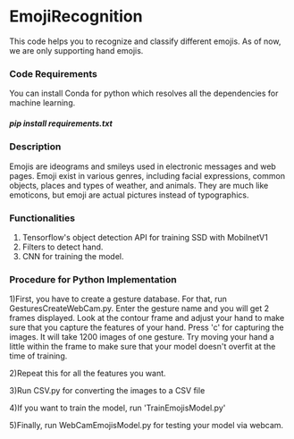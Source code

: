 # EmojiRecognition
This code helps you to recognize and classify different emojis. As of now, we are only supporting hand emojis.
### Code Requirements
You can install Conda for python which resolves all the dependencies for machine learning.

##### pip install requirements.txt

### Description
Emojis are ideograms and smileys used in electronic messages and web pages. Emoji exist in various genres, including facial expressions, common objects, places and types of weather, and animals. They are much like emoticons, but emoji are actual pictures instead of typographics.


### Functionalities
1) Tensorflow's object detection API for training SSD with MobilnetV1
1) Filters to detect hand.
2) CNN for training the model.


### Procedure for Python  Implementation
1)First, you have to create a gesture database. For that, run GesturesCreateWebCam.py. Enter the gesture name and you will get 2 frames displayed. Look at the contour frame and adjust your hand to make sure that you capture the features of your hand. Press 'c' for capturing the images. It will take 1200 images of one gesture. Try moving your hand a little within the frame to make sure that your model doesn't overfit at the time of training.

2)Repeat this for all the features you want.

3)Run CSV.py for converting the images to a CSV file

4)If you want to train the model, run 'TrainEmojisModel.py'

5)Finally, run WebCamEmojisModel.py for testing your model via webcam. 
